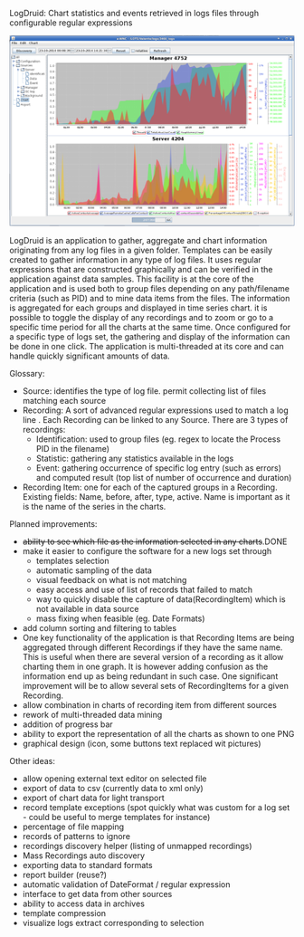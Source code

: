 LogDruid: Chart statistics and events retrieved in logs files through configurable regular expressions

![Alt text](logdruid-charts.png?raw=true "screenshot")

LogDruid is an application to gather, aggregate and chart information originating from any log files in a given folder.
Templates can be easily created to gather information in any type of log files.
It uses regular expressions that are constructed graphically and can be verified in the application against data samples.
This facility is at the core of the application and is used both to group files depending on any path/filename criteria (such as PID) and to mine data items from the files.
The information is aggregated for each groups and displayed in time series chart. it is possible to toggle the display of any recordings and to zoom or go to a specific time period for all the charts at the same time.
Once configured for a specific type of logs set, the gathering and display of the information can be done in one click. The application is multi-threaded at its core and can handle quickly significant amounts of data.   


Glossary:
- Source: identifies the type of log file. permit collecting list of files matching each source  
- Recording: A sort of advanced regular expressions used to match a log line . Each Recording can be linked to any Source.	There are 3 types of recordings: 
	- Identification: used to group files (eg. regex to locate the Process PID in the filename)
	- Statistic: gathering any statistics available in the logs
	- Event: gathering occurrence of specific log entry (such as errors) and computed result (top list of number of occurrence and duration)
- Recording Item: one for each of the captured groups in a Recording. Existing fields: Name, before, after, type, active. Name is important as it is the name of the series in the charts.


Planned improvements:
- <del>ability to see which file as the information selected in any charts</del>.DONE
- make it easier to configure the software for a new logs set through
	- templates selection
	- automatic sampling of the data
	- visual feedback on what is not matching
	- easy access and use of list of records that failed to match 
	- way to quickly disable the capture of data(RecordingItem) which is not available in data source 
	- mass fixing when feasible (eg. Date Formats)
- add column sorting and filtering to tables
- One key functionality of the application is that Recording Items are being aggregated through different Recordings if they have the same name. This is useful when there are several version of a recording as it allow charting them in one graph. It is however adding confusion as the information end up as being redundant in such case. One significant improvement will be to allow several sets of RecordingItems for a given Recording.
- allow combination in charts of recording item from different sources
- rework of multi-threaded data mining
- addition of progress bar
- ability to export the representation of all the charts as shown to one PNG 
- graphical design (icon, some buttons text replaced wit pictures)



Other ideas:
- allow opening external text editor on selected file
- export of data to csv (currently data to xml only)
- export of chart data for light transport
- record template exceptions (spot quickly what was custom for a log set - could be useful to merge templates for instance) 
- percentage of file mapping
- records of patterns to ignore
- recordings discovery helper (listing of unmapped recordings)  
- Mass Recordings auto discovery
- exporting data to standard formats
- report builder (reuse?)
- automatic validation of DateFormat / regular expression
- interface to get data from other sources 
- ability to access data in archives
- template compression
- visualize logs extract corresponding to selection
